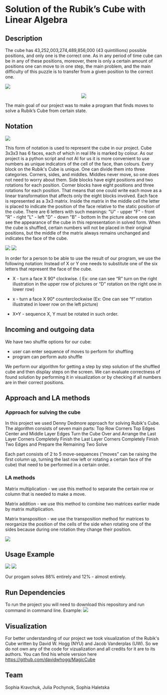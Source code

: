 # Solution of the Rubik’s Cube with Linear Algebra

## Description
The cube has 43,252,003,274,489,856,000 (43 quintillions) possible positions, and only one is the correct one. 
As in any period of time cube can be in any of these positions, moreover, there is only a certain amount of positions one can move to in one step, the main problem, and the main difficulty of this puzzle is to transfer from a given position to the correct one. 

![](https://github.com/sophiakravchuk/Rubik-sCube_withLA/blob/master/images/LA1.png?raw=true)
<div style="text-align:center"><img src="https://github.com/sophiakravchuk/Rubik-sCube_withLA/blob/master/images/LA1.png?raw=true" /></div>

The main goal of our project was to make a program that finds moves to solve a  Rubik’s Cube from certain state.

## Notation
![](https://github.com/sophiakravchuk/Rubik-sCube_withLA/blob/master/images/LA2.png?raw=true)

This form of notation is used to represent the cube in our project.
Cube 3x3x3 has 6 faces, each of which in real life is marked by colour. As our project is a python script and not AI for us it is more convenient to use numbers as unique indicators of the cell of the face, than colours. 
Every block on the Rubik's Cube is unique. One can divide them into three categories. Corners, sides, and middles. Middles never move, so one does not need to worry about them. Side blocks have eight positions and two rotations for each position. Corner blocks have eight positions and three rotations for each position. That means that one could write each move as a linear transformation that affects only the eight blocks involved. 
Each face is represented as a 3x3 matrix. Inside the matrix in the middle cell the letter is placed to indicate the position of the face relative to the static position of the cube. There are 6 letters with such meanings:
"U" - upper
"F" - front
"R" - right
"L" - left
"D" - down
"B" - bottom
In the picture above one can see the appearance of the cube in this representation in solved form. When the cube is shuffled, certain numbers will not be placed in their original positions, but the middle of the matrix always remains unchanged and indicates the face of the cube.

![](https://github.com/sophiakravchuk/Rubik-sCube_withLA/blob/master/images/LA3.png?raw=true)
![](https://github.com/sophiakravchuk/Rubik-sCube_withLA/blob/master/images/la4.png?raw=true)

In order for a person to be able to use the result of our program, we use the following notation:
Instead of  X or Y one needs to substitute one of the six letters that represent the face of the cube.
 - X - turn a face X 90° clockwise. ( Ex: one can see “R” turn on the right illustration in the upper row of pictures or “D” rotation on the right one in lower row)

 - x - turn a face X 90° counterclockwise (Ex: One can see “f” rotation illustrated in lower row on the left picture)
 - X*Y - sequence X, Y  must be rotated in such order.


## Incoming and outgoing data
We have two shuffle options for our cube:
- user can enter sequence of moves to perform for shuffling
- program can perform auto shuffle
	
We perform our algorithm for getting a step by step solution of the shuffled cube and then display steps on the screen.	
We can evaluate correctness of found solution by performing it in visualization or by checking if all numbers are in their correct positions.

## Approach and LA methods
### Approach for sulving the cube
In this project we used Denny Dedmore approach for solving Rubik's Cube.
The algorithm consists of seven main parts:
 Top Row Corners
 Top Edges 
 Center and Middle Layer Edges
 Turn the Cube Over and Arrange the Last Layer Corners
Completely Finish the Last Layer Corners
Completely Finish Two Edges and Prepare the Remaining Two
Solve
 
Each part consists of 2 to 5 move-sequences (“moves” can be raising the first column up, turning the last row left or rotating a certain face of the cube) that need to be performed in a certain order.

### LA methods
Matrix multiplication - we use this method to separate the certain row or column that is needed to make a move. 

Matrix addition - we use this method to combine two matrices earlier made by matrix multiplication. 

Matrix transposition - we use the transposition method for matrices to reorganize the position of the cells of the side when rotating one of the sides because during one rotation they change their position.

![](https://github.com/sophiakravchuk/Rubik-sCube_withLA/blob/master/images/LA10.png?raw=true)

## Usage Example

![](https://github.com/sophiakravchuk/Rubik-sCube_withLA/blob/master/images/ezgif.com-video-to-gif%20(2).gif?raw=true)
![](https://github.com/sophiakravchuk/Rubik-sCube_withLA/blob/master/images/ezgif.com-video-to-gif.gif?raw=true)

Our progam solves 88% entirely and 12% - almost entirely.

## Run Dependencies
To run the project you will need to download this repository and run command in command line. Example:
![](https://github.com/sophiakravchuk/Rubik-sCube_withLA/blob/master/images/ezgif.com-video-to-gif%20(1).gif?raw=true)

## Visualization
For better understanding of our project we took visualization of the Rubik's Cube written by David W. Hogg (NYU) and Jacob Vanderplas (UW). So we do not own any of the code for vizualization and all credits for it are to its authors.
You can find his whole version here https://github.com/davidwhogg/MagicCube


## Team
Sophia Kravchuk, Julia Pochynok, Sophia Haletska
